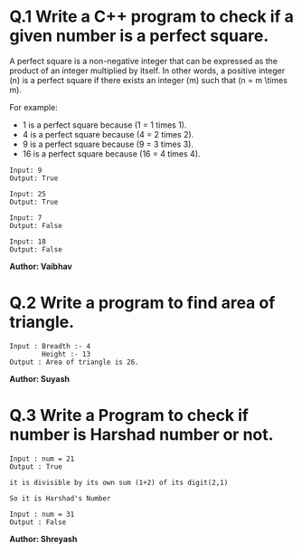 # Q.1 Write a C++ program to check if a given number is a perfect square.
A perfect square is a non-negative integer that can be expressed as the product of an integer multiplied by itself. In other words, a positive integer \(n\) is a perfect square if there exists an integer \(m\) such that \(n = m \times m\). 

For example:
- 1 is a perfect square because (1 = 1 times 1).
- 4 is a perfect square because (4 = 2 times 2).
- 9 is a perfect square because (9 = 3 times 3).
- 16 is a perfect square because (16 = 4 times 4).

```
Input: 9
Output: True

Input: 25
Output: True

Input: 7 
Output: False

Input: 18
Output: False
```
**Author: Vaibhav**

# Q.2 Write a program to find area of triangle.
```
Input : Breadth :- 4
        Height :- 13
Output : Area of triangle is 26.
```
**Author: Suyash**

# Q.3 Write a Program to check if number is Harshad number or not.
```
Input : num = 21
Output : True

it is divisible by its own sum (1+2) of its digit(2,1)

So it is Harshad's Number

Input : num = 31
Output : False
```
**Author: Shreyash**
